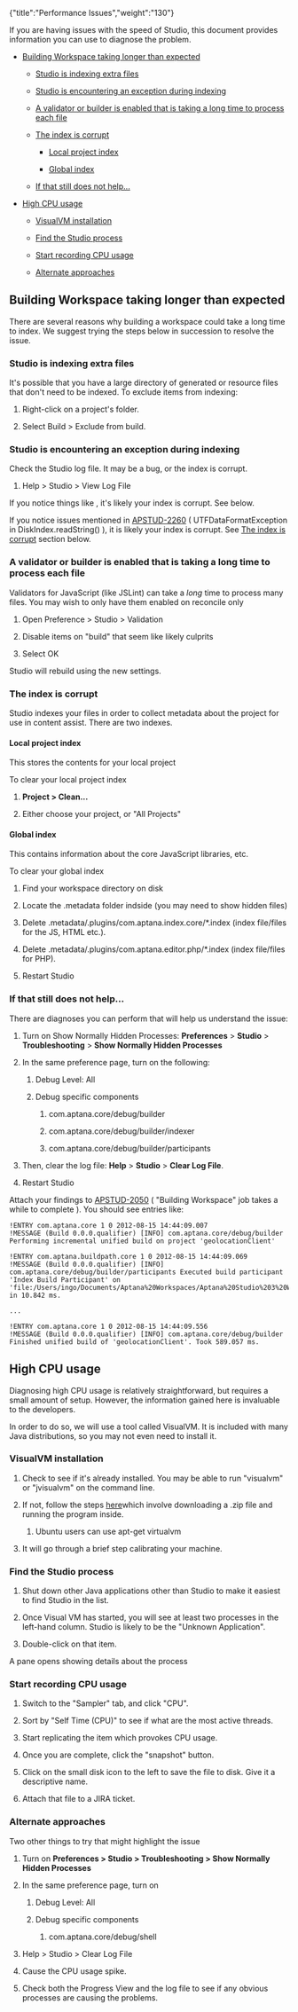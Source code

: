 {"title":"Performance Issues","weight":"130"}

If you are having issues with the speed of Studio, this document provides information you can use to diagnose the problem.

* [Building Workspace taking longer than expected](#building-workspace-taking-longer-than-expected)

    * [Studio is indexing extra files](#studio-is-indexing-extra-files)

    * [Studio is encountering an exception during indexing](#studio-is-encountering-an-exception-during-indexing)

    * [A validator or builder is enabled that is taking a long time to process each file](#a-validator-or-builder-is-enabled-that-is-taking-a-long-time-to-process-each-file)

    * [The index is corrupt](#the-index-is-corrupt)

        * [Local project index](#local-project-index)

        * [Global index](#global-index)

    * [If that still does not help...](#if-that-still-does-not-help...)

* [High CPU usage](#high-cpu-usage)

    * [VisualVM installation](#visualvm-installation)

    * [Find the Studio process](#find-the-studio-process)

    * [Start recording CPU usage](#start-recording-cpu-usage)

    * [Alternate approaches](#alternate-approaches)

## Building Workspace taking longer than expected

There are several reasons why building a workspace could take a long time to index. We suggest trying the steps below in succession to resolve the issue.

### Studio is indexing extra files

It's possible that you have a large directory of generated or resource files that don't need to be indexed. To exclude items from indexing:

1. Right-click on a project's folder.

2. Select Build > Exclude from build.

### Studio is encountering an exception during indexing

Check the Studio log file. It may be a bug, or the index is corrupt.

1. Help > Studio > View Log File

If you notice things like , it's likely your index is corrupt. See below.

If you notice issues mentioned in [APSTUD-2260](https://jira.appcelerator.org/browse/APSTUD-2260) ( UTFDataFormatException in DiskIndex.readString() ), it is likely your index is corrupt. See [The index is corrupt](#the-index-is-corrupt) section below.

### A validator or builder is enabled that is taking a long time to process each file

Validators for JavaScript (like JSLint) can take a _long_ time to process many files. You may wish to only have them enabled on reconcile only

1. Open Preference > Studio > Validation

2. Disable items on "build" that seem like likely culprits

3. Select OK

Studio will rebuild using the new settings.

### The index is corrupt

Studio indexes your files in order to collect metadata about the project for use in content assist. There are two indexes.

#### Local project index

This stores the contents for your local project

To clear your local project index

1. **Project > Clean...**

2. Either choose your project, or "All Projects"

#### Global index

This contains information about the core JavaScript libraries, etc.

To clear your global index

1. Find your workspace directory on disk

2. Locate the .metadata folder indside (you may need to show hidden files)

3. Delete .metadata/.plugins/com.aptana.index.core/\*.index (index file/files for the JS, HTML etc.).

4. Delete .metadata/.plugins/com.aptana.editor.php/\*.index (index file/files for PHP).

5. Restart Studio

### If that still does not help...

There are diagnoses you can perform that will help us understand the issue:

1. Turn on Show Normally Hidden Processes: **Preferences** \> **Studio** \> **Troubleshooting** \> **Show Normally Hidden Processes**

2. In the same preference page, turn on the following:

    1. Debug Level: All

    2. Debug specific components

        1. com.aptana.core/debug/builder

        2. com.aptana.core/debug/builder/indexer

        3. com.aptana.core/debug/builder/participants

3. Then, clear the log file: **Help** > **Studio** > **Clear Log File**.

4. Restart Studio

Attach your findings to [APSTUD-2050](https://jira.appcelerator.org/browse/APSTUD-2050) ( "Building Workspace" job takes a while to complete ). You should see entries like:

```
!ENTRY com.aptana.core 1 0 2012-08-15 14:44:09.007
!MESSAGE (Build 0.0.0.qualifier) [INFO] com.aptana.core/debug/builder Performing incremental unified build on project 'geolocationClient'

!ENTRY com.aptana.buildpath.core 1 0 2012-08-15 14:44:09.069
!MESSAGE (Build 0.0.0.qualifier) [INFO] com.aptana.core/debug/builder/participants Executed build participant 'Index Build Participant' on 'file:/Users/ingo/Documents/Aptana%20Workspaces/Aptana%20Studio%203%20Workspace/geolocationClient/LICENSE' in 10.842 ms.

...

!ENTRY com.aptana.core 1 0 2012-08-15 14:44:09.556
!MESSAGE (Build 0.0.0.qualifier) [INFO] com.aptana.core/debug/builder Finished unified build of 'geolocationClient'. Took 589.057 ms.
```

## High CPU usage

Diagnosing high CPU usage is relatively straightforward, but requires a small amount of setup. However, the information gained here is invaluable to the developers.

In order to do so, we will use a tool called VisualVM. It is included with many Java distributions, so you may not even need to install it.

### VisualVM installation

1. Check to see if it's already installed. You may be able to run "visualvm" or "jvisualvm" on the command line.

2. If not, follow the steps [here](http://visualvm.java.net/download.html)which involve downloading a .zip file and running the program inside.

    1. Ubuntu users can use apt-get virtualvm

3. It will go through a brief step calibrating your machine.

### Find the Studio process

1. Shut down other Java applications other than Studio to make it easiest to find Studio in the list.

2. Once Visual VM has started, you will see at least two processes in the left-hand column. Studio is likely to be the "Unknown Application".

3. Double-click on that item.

A pane opens showing details about the process

### Start recording CPU usage

1. Switch to the "Sampler" tab, and click "CPU".

2. Sort by "Self Time (CPU)" to see if what are the most active threads.

3. Start replicating the item which provokes CPU usage.

4. Once you are complete, click the "snapshot" button.

5. Click on the small disk icon to the left to save the file to disk. Give it a descriptive name.

6. Attach that file to a JIRA ticket.

### Alternate approaches

Two other things to try that might highlight the issue

1. Turn on **Preferences > Studio > Troubleshooting > Show Normally Hidden Processes**

2. In the same preference page, turn on

    1. Debug Level: All

    2. Debug specific components

        1. com.aptana.core/debug/shell

3. Help > Studio > Clear Log File

4. Cause the CPU usage spike.

5. Check both the Progress View and the log file to see if any obvious processes are causing the problems.
